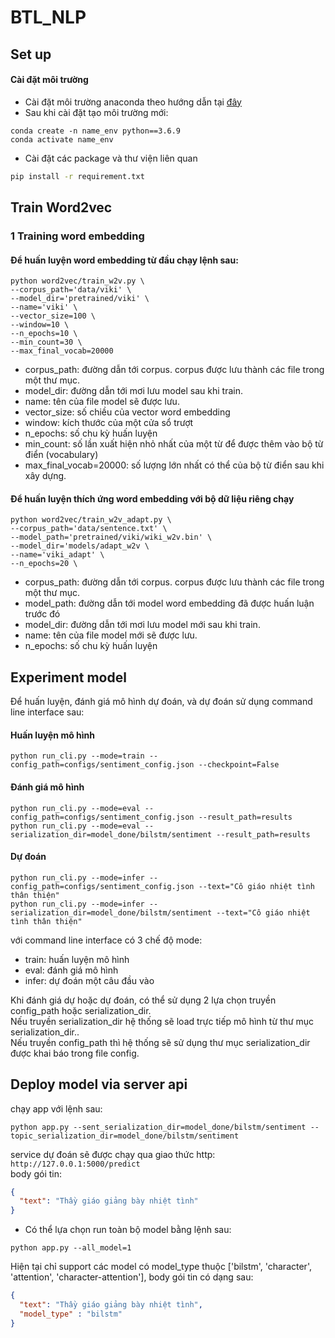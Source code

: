 # BTL_NLP

## Set up
#### Cài đặt môi trường
- Cài đặt môi trường anaconda theo hướng dẫn tại [đây](https://docs.anaconda.com/anaconda/install/)
- Sau khi cài đặt tạo môi trường mới:
```
conda create -n name_env python==3.6.9
conda activate name_env
```
- Cài đặt các package và thư viện liên quan
```bash
pip install -r requirement.txt
```

## Train Word2vec

### 1 Training word embedding
#### Để huấn luyện word embedding từ đầu chạy lệnh sau:
```
python word2vec/train_w2v.py \
--corpus_path='data/viki' \
--model_dir='pretrained/viki' \
--name='viki' \
--vector_size=100 \
--window=10 \
--n_epochs=10 \
--min_count=30 \
--max_final_vocab=20000
```
- corpus_path: đường dẫn tới corpus. corpus được lưu thành các file trong một thư mục.
- model_dir: đường dẫn tới mơi lưu model sau khi train.
- name: tên của file model sẽ được lưu.
- vector_size: số chiều của vector word embedding
- window: kích thước của một cửa sổ trượt
- n_epochs: số chu kỳ huấn luyện
- min_count: số lần xuất hiện nhỏ nhất của một từ để được thêm vào bộ từ điển (vocabulary)
- max_final_vocab=20000: số lượng lớn nhất có thể của bộ từ điển sau khi xây dựng.

#### Để huấn luyện thích ứng word embedding với bộ dữ liệu riêng chạy
```
python word2vec/train_w2v_adapt.py \
--corpus_path='data/sentence.txt' \
--model_path='pretrained/viki/wiki_w2v.bin' \
--model_dir='models/adapt_w2v \
--name='viki_adapt' \
--n_epochs=20 \
```
- corpus_path: đường dẫn tới corpus. corpus được lưu thành các file trong một thư mục.
- model_path: đường dẫn tới model word embedding đã được huấn luận trước đó
- model_dir: đường dẫn tới mơi lưu model mới sau khi train.
- name: tên của file model mới sẽ được lưu.
- n_epochs: số chu kỳ huấn luyện


## Experiment model
Để huấn luyện, đánh giá mô hình dự đoán, và dự đoán sử dụng command line interface sau:

#### Huấn luyện mô hình
```
python run_cli.py --mode=train --config_path=configs/sentiment_config.json --checkpoint=False
```

#### Đánh giá mô hình
```
python run_cli.py --mode=eval --config_path=configs/sentiment_config.json --result_path=results
python run_cli.py --mode=eval --serialization_dir=model_done/bilstm/sentiment --result_path=results
```

#### Dự đoán
```
python run_cli.py --mode=infer --config_path=configs/sentiment_config.json --text="Cô giáo nhiệt tình thân thiện"
python run_cli.py --mode=infer --serialization_dir=model_done/bilstm/sentiment --text="Cô giáo nhiệt tình thân thiện"
```
với command line interface có 3 chế độ mode:
- train: huấn luyện mô hình
- eval: đánh giá mô hình
- infer: dự đoán một câu đầu vào

Khi đánh giá dự hoặc dự đoán, có thể sử dụng 2 lựa chọn truyền config_path hoặc serialization_dir.<br>
Nếu truyền serialization_dir hệ thống sẽ load trực tiếp mô hình từ thư mục serialization_dir..<br>
Nếu truyền config_path thì hệ thống sẽ sử dụng thư mục serialization_dir được khai báo trong file config.


## Deploy model via server api
chạy app với lệnh sau:
```
python app.py --sent_serialization_dir=model_done/bilstm/sentiment --topic_serialization_dir=model_done/bilstm/sentiment
```
service dự đoán sẽ được chạy qua giao thức http: `http://127.0.0.1:5000/predict` <br>
body gói tin: 
```json
{
  "text": "Thầy giáo giảng bày nhiệt tình"
}
```

- Có thể lựa chọn run toàn bộ model bằng lệnh sau:
```
python app.py --all_model=1
```

Hiện tại chỉ support các model có model_type thuộc ['bilstm', 'character', 'attention', 'character-attention'], body gói tin có dạng sau: 
```json
{
  "text": "Thầy giáo giảng bày nhiệt tình",
  "model_type" : "bilstm"
}
```



